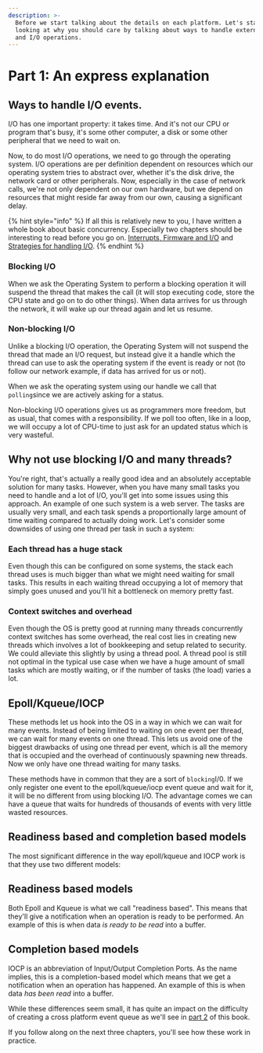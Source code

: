 ```yaml
---
description: >-
  Before we start talking about the details on each platform. Let's start by
  looking at why you should care by talking about ways to handle external events
  and I/O operations.
---
```


# Part 1: An express explanation

## Ways to handle I/O events.

I/O has one important property: it takes time. And it's not our CPU or program that's busy, it's some other computer, a disk or some other peripheral that we need to wait on.

Now, to do most I/O operations, we need to go through the operating system. I/O operations are per definition dependent on resources which our operating system tries to abstract over, whether it's the disk drive, the network card or other peripherals. Now, especially in the case of network calls, we're not only dependent on our own hardware, but we depend on resources that might reside far away from our own, causing a significant delay.

{% hint style="info" %}
If all this is relatively new to you, I have written a whole book about basic concurrency. Especially two chapters should be interesting to read before you go on. [Interrupts, Firmware and I/O](https://cfsamson.github.io/book-exploring-async-basics/4_interrupts_firmware_io.html) and [Strategies for handling I/O](https://cfsamson.github.io/book-exploring-async-basics/5_strategies_for_handling_io.html).
{% endhint %}

### Blocking I/O

When we ask the Operating System to perform a blocking operation it will suspend the thread that makes the call \(it will stop executing code, store the CPU state and go on to do other things\). When data arrives for us through the network, it will wake up our thread again and let us resume.

### Non-blocking I/O

Unlike a blocking I/O operation, the Operating System will not suspend the thread that made an I/O request, but instead give it a handle which the thread can use to ask the operating system if the event is ready or not \(to follow our network example, if data has arrived for us or not\).

When we ask the operating system using our handle we call that `polling`since we are actively asking for a status.

Non-blocking I/O operations gives us as programmers more freedom, but as usual, that comes with a responsibility. If we poll too often, like in a loop, we will occupy a lot of CPU-time to just ask for an updated status which is very wasteful.

## Why not use blocking I/O and many threads?

You're right, that's actually a really good idea and an absolutely acceptable solution for many tasks. However, when you have many small tasks you need to handle and a lot of I/O, you'll get into some issues using this approach. An example of one such system is a web server. The tasks are usually very small, and each task spends a proportionally large amount of time waiting compared to actually doing work. Let's consider some downsides of using one thread per task in such a system:

### Each thread has a huge stack

Even though this can be configured on some systems, the stack each thread uses is much bigger than what we might need waiting for small tasks. This results in each waiting thread occupying a lot of memory that simply goes unused and you'll hit a bottleneck on memory pretty fast.

### Context switches and overhead

Even though the OS is pretty good at running many threads concurrently context switches has some overhead, the real cost lies in creating new threads which involves a lot of bookkeeping and setup related to security. We could alleviate this slightly by using a thread pool. A thread pool is still not optimal in the typical use case when we have a huge amount of small tasks which are mostly waiting, or if the number of tasks \(the load\) varies a lot.

## Epoll/Kqueue/IOCP

These methods let us hook into the OS in a way in which we can wait for many events. Instead of being limited to waiting on one event per thread, we can wait for many events on one thread. This lets us avoid one of the biggest drawbacks of using one thread per event, which is all the memory that is occupied and the overhead of continuously spawning new threads. Now we only have one thread waiting for many tasks.

These methods have in common that they are a sort of `blocking`I/0. If we only register one event to the epoll/kqueue/iocp event queue and wait for it, it will be no different from using blocking I/O. The advantage comes we can have a queue that waits for hundreds of thousands of events with very little wasted resources.

## Readiness based and completion based models

The most significant difference in the way epoll/kqueue and IOCP work is that they use two different models:

## Readiness based models

Both Epoll and Kqueue is what we call "readiness based". This means that they'll give a notification when an operation is ready to be performed. An example of this is when data _is ready to be read_ into a buffer.

## Completion based models

IOCP is an abbreviation of Input/Output Completion Ports. As the name implies, this is a completion-based model which means that we get a notification when an operation has happened. An example of this is when data _has been read_ into a buffer.

While these differences seem small, it has quite an impact on the difficulty of creating a cross platform event queue as we'll see in [part 2](../the-recipie-for-an-eventqueue/) of this book.

If you follow along on the next three chapters, you'll see how these work in practice.
